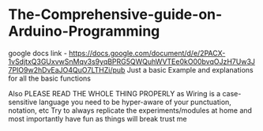 # The-Comprehensive-guide-on-Arduino-Programming
google docs link - https://docs.google.com/document/d/e/2PACX-1vSdjtxQ3GUxvwSnMqv3s9yqBPRG5QWQuhWVTEe0kO00bvqOJzH7Uw3J7PIO9w2hDvEaJO4QuO7LTHZi/pub
Just a basic Example and explanations for all the basic functions 

Also PLEASE READ THE WHOLE THING PROPERLY as Wiring is a case-sensitive language you need to be hyper-aware of your punctuation, notation,  etc 
Try to always replicate the experiments/modules at home and most importantly have fun as things will  break trust me 
